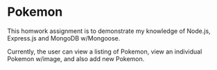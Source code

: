 # Pokemon
This homwork assignment is to demonstrate my knowledge of Node.js, Express.js and MongoDB w/Mongoose.

Currently, the user can view a listing of Pokemon, view an individual Pokemon w/image, and also add new Pokemon.
